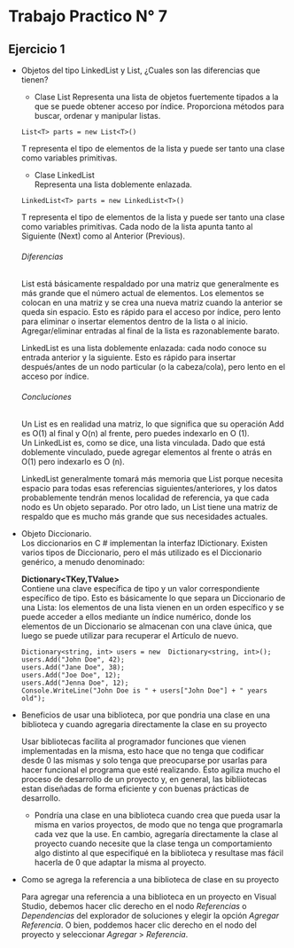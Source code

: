 # Trabajo Practico N° 7  
## Ejercicio 1
- Objetos del tipo LinkedList y List, ¿Cuales son las diferencias que tienen?  
  - Clase List 
  Representa una lista de objetos fuertemente tipados a la que se puede obtener acceso por índice. Proporciona métodos para buscar, ordenar y manipular listas.

  ```
  List<T> parts = new List<T>()
  ```
    
  T representa el tipo de elementos de la lista y puede ser tanto una clase como variables primitivas.  

  - Clase LinkedList  
  Representa una lista doblemente enlazada.  

  ```
  LinkedList<T> parts = new LinkedList<T>()
  ```
  
  T representa el tipo de elementos de la lista y puede ser tanto una clase como variables primitivas. Cada nodo de la lista apunta tanto al Siguiente (Next) como al Anterior (Previous).  

  ###### Diferencias  
  List<T> está básicamente respaldado por una matriz que generalmente es más grande que el número actual de elementos. Los elementos se colocan en una matriz y se crea una nueva matriz cuando la anterior se queda sin espacio. Esto es rápido para el acceso por índice, pero lento para eliminar o insertar elementos dentro de la lista o al inicio. Agregar/eliminar entradas al final de la lista es razonablemente barato.  
  
  LinkedList<T> es una lista doblemente enlazada: cada nodo conoce su entrada anterior y la siguiente. Esto es rápido para insertar después/antes de un nodo particular (o la cabeza/cola), pero lento en el acceso por índice.

  ###### Concluciones
  Un List<T> es en realidad una matriz, lo que significa que su operación Add es O(1) al final y O(n) al frente, pero puedes indexarlo en O (1).  
  Un LinkedList<T> es, como se dice, una lista vinculada. Dado que está doblemente vinculado, puede agregar elementos al frente o atrás en O(1) pero indexarlo es O (n).  

  LinkedList<T> generalmente tomará más memoria que List<T> porque necesita espacio para todas esas referencias siguientes/anteriores, y los datos probablemente tendrán menos localidad de referencia, ya que cada nodo es Un objeto separado. Por otro lado, un List<T> tiene una matriz de respaldo que es mucho más grande que sus necesidades actuales.

- Objeto Diccionario.   
  Los diccionarios en C # implementan la interfaz IDictionary. Existen varios tipos de Diccionario, pero el más utilizado es el Diccionario genérico, a menudo denominado:  

  **Dictionary<TKey,TValue>**  
  Contiene una clave específica de tipo y un valor correspondiente específico de tipo. Esto es básicamente lo que separa un Diccionario de una Lista: los elementos de una lista vienen en un orden específico y se puede acceder a ellos mediante un índice numérico, donde los elementos de un Diccionario se almacenan con una clave única, que luego se puede utilizar para recuperar el Artículo de nuevo.

  ```
  Dictionary<string, int> users = new  Dictionary<string, int>();  
  users.Add("John Doe", 42);  
  users.Add("Jane Doe", 38);  
  users.Add("Joe Doe", 12);  
  users.Add("Jenna Doe", 12);  
  Console.WriteLine("John Doe is " + users["John Doe"] + " years old");

  ```  

- Beneficios de usar una biblioteca, por que pondria una clase en una biblioteca y cuando agregaria directamente la clase en su proyecto  

  Usar bibliotecas facilita al programador funciones que vienen implementadas en la misma, esto hace que no tenga que codificar desde 0 las mismas y solo tenga que preocuparse por usarlas para hacer funcional el programa que esté realizando. Ésto agiliza mucho el proceso de desarrollo de un proyecto y, en general, las bibliiotecas estan diseñadas de forma eficiente y con buenas prácticas de desarrollo.
	- Pondría una clase en una biblioteca cuando crea que pueda usar la misma en varios proyectos, de modo que no tenga que programarla cada vez que la use. En cambio, agregaría directamente la clase al proyecto cuando necesite que la clase tenga un comportamiento algo distinto al que especifiqué en la biblioteca y resultase mas fácil hacerla de 0 que adaptar la misma al proyecto.  

- Como se agrega la referencia a una biblioteca de clase en su proyecto  

	Para agregar una referencia a una biblioteca en un proyecto en Visual Studio, debemos hacer clic derecho en el nodo *Referencias* o *Dependencias* del explorador de soluciones y elegir la opción *Agregar Referencia*. O bien, poddemos hacer clic derecho en el nodo del proyecto y seleccionar *Agregar* > *Referencia*.



  







